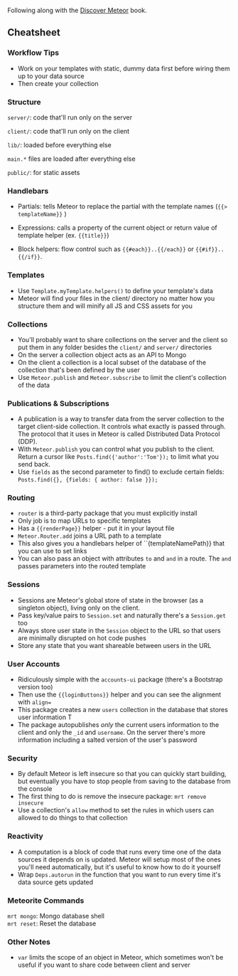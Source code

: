 Following along with the [Discover Meteor](http://www.discovermeteor.com) book.

## Cheatsheet

### Workflow Tips

* Work on your templates with static, dummy data first before wiring them up to your data source
* Then create your collection

### Structure

`server/`: code that'll run only on the server  

`client/`: code that'll run only on the client  

`lib/`: loaded before everything else

`main.*` files are loaded after everything else

`public/`: for static assets

### Handlebars

* Partials: tells Meteor to replace the partial with the template names (`{{> templateName}}`
)

* Expressions: calls a property of the current object or return value of template helper (ex. `{{title}}`)

* Block helpers: flow control such as `{{#each}}..{{/each}}` or `{{#if}}..{{/if}}`.

### Templates

* Use `Template.myTemplate.helpers()` to define your template's data
* Meteor will find your files in the client/ directory no matter how you structure them and will minify all JS and CSS
  assets for you

### Collections
* You'll probably want to share collections on the server and the client so put them in any folder besides the `client/`
  and `server/` directories  
* On the server a collection object acts as an API to Mongo
* On the client a collection is a local subset of the database of the collection that's been defined by the user
* Use `Meteor.publish` and `Meteor.subscribe` to limit the client's collection of the data

### Publications & Subscriptions
* A publication is a way to transfer data from the server collection to the target client-side collection. It controls what exactly is passed through. The protocol that it uses in Meteor is called Distributed Data Protocol (DDP).
* With `Meteor.publish` you can control what you publish to the client. Return a cursor like `Posts.find({'author':'Tom'});` to limit what you send back.
* Use `fields` as the second parameter to find() to exclude certain fields: `Posts.find({}, {fields: { author: false }});`

### Routing
* `router` is a third-party package that you must explicitly install
* Only job is to map URLs to specific templates
* Has a `{{renderPage}}` helper - put it in your layout file
* `Meteor.Router.add` joins a URL path to a template
* This also gives you a handlebars helper of ``{templateNamePath}} that you can use to set links 
* You can also pass an object with attributes `to` and `and` in a route. The `and` passes parameters into the routed template

### Sessions
* Sessions are Meteor's global store of state in the browser (as a singleton object), living only on the client.
* Pass key/value pairs to `Session.set` and naturally there's a `Session.get` too
* Always store user state in the `Session` object to the URL so that users are minimally disrupted on hot code pushes
* Store any state that you want shareable between users in the URL

### User Accounts
* Ridiculously simple with the `accounts-ui` package (there's a Bootstrap version too)
* Then use the `{{loginButtons}}` helper and you can see the alignment with `align=`
* This package creates a new `users` collection in the database that stores user information T
* The package autopublishes _only_ the current users information to the client and only the `_id` and `username`. On the server there's more information including a salted version of the user's password

### Security
* By default Meteor is left insecure so that you can quickly start building, but eventually you have to stop people from saving to the database from the console
* The first thing to do is remove the insecure package: `mrt remove insecure`
* Use a collection's `allow` method to set the rules in which users can allowed to do things to that collection

### Reactivity
* A computation is a block of code that runs every time one of the data sources it depends on is updated. Meteor will setup most of the ones you'll need automatically, but it's useful to know how to do it yourself
* Wrap `Deps.autorun` in the function that you want to run every time it's data source gets updated

### Meteorite Commands
`mrt mongo`: Mongo database shell  
`mrt reset`: Reset the database

### Other Notes
* `var` limits the scope of an object in Meteor, which sometimes won't be useful if you want to share code between
  client and server
